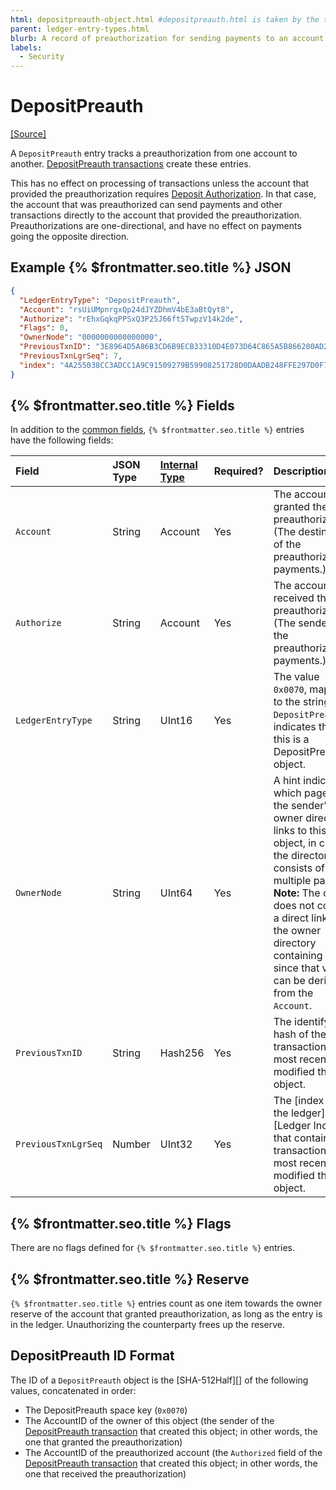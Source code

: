 ```yaml
---
html: depositpreauth-object.html #depositpreauth.html is taken by the tx type
parent: ledger-entry-types.html
blurb: A record of preauthorization for sending payments to an account that requires authorization.
labels:
  - Security
---
```

# DepositPreauth
[[Source]](https://github.com/XRPLF/rippled/blob/master/src/ripple/protocol/impl/LedgerFormats.cpp#L172-L178 "Source")

A `DepositPreauth` entry tracks a preauthorization from one account to another. [DepositPreauth transactions](../../transactions/types/depositpreauth.md) create these entries.

This has no effect on processing of transactions unless the account that provided the preauthorization requires [Deposit Authorization](../../../../concepts/accounts/depositauth.md). In that case, the account that was preauthorized can send payments and other transactions directly to the account that provided the preauthorization. Preauthorizations are one-directional, and have no effect on payments going the opposite direction.

## Example {% $frontmatter.seo.title %} JSON

```json
{
  "LedgerEntryType": "DepositPreauth",
  "Account": "rsUiUMpnrgxQp24dJYZDhmV4bE3aBtQyt8",
  "Authorize": "rEhxGqkqPPSxQ3P25J66ft5TwpzV14k2de",
  "Flags": 0,
  "OwnerNode": "0000000000000000",
  "PreviousTxnID": "3E8964D5A86B3CD6B9ECB33310D4E073D64C865A5B866200AD2B7E29F8326702",
  "PreviousTxnLgrSeq": 7,
  "index": "4A255038CC3ADCC1A9C91509279B59908251728D0DAADB248FFE297D0F7E068C"
}
```

## {% $frontmatter.seo.title %} Fields

In addition to the [common fields](../common-fields.md), `{% $frontmatter.seo.title %}` entries have the following fields:

| Field               | JSON Type        | [Internal Type](../../binary-format.md) | Required? | Description     |
|:--------------------|:-----------------|:------------------|:----------|:----------------|
| `Account`           | String           | Account           | Yes       | The account that granted the preauthorization. (The destination of the preauthorized payments.) |
| `Authorize`         | String           | Account           | Yes       | The account that received the preauthorization. (The sender of the preauthorized payments.) |
| `LedgerEntryType`   | String           | UInt16            | Yes       | The value `0x0070`, mapped to the string `DepositPreauth`, indicates that this is a DepositPreauth object. |
| `OwnerNode`         | String           | UInt64            | Yes       | A hint indicating which page of the sender's owner directory links to this object, in case the directory consists of multiple pages. **Note:** The object does not contain a direct link to the owner directory containing it, since that value can be derived from the `Account`. |
| `PreviousTxnID`     | String           | Hash256           | Yes       | The identifying hash of the transaction that most recently modified this object. |
| `PreviousTxnLgrSeq` | Number           | UInt32            | Yes       | The [index of the ledger][Ledger Index] that contains the transaction that most recently modified this object. |


## {% $frontmatter.seo.title %} Flags

There are no flags defined for `{% $frontmatter.seo.title %}` entries.

## {% $frontmatter.seo.title %} Reserve

`{% $frontmatter.seo.title %}` entries count as one item towards the owner reserve of the account that granted preauthorization, as long as the entry is in the ledger. Unauthorizing the counterparty frees up the reserve.

## DepositPreauth ID Format

The ID of a `DepositPreauth` object is the [SHA-512Half][] of the following values, concatenated in order:

* The DepositPreauth space key (`0x0070`)
* The AccountID of the owner of this object (the sender of the [DepositPreauth transaction](../../transactions/types/depositpreauth.md) that created this object; in other words, the one that granted the preauthorization)
* The AccountID of the preauthorized account (the `Authorized` field of the [DepositPreauth transaction](../../transactions/types/depositpreauth.md) that created this object; in other words, the one that received the preauthorization)
